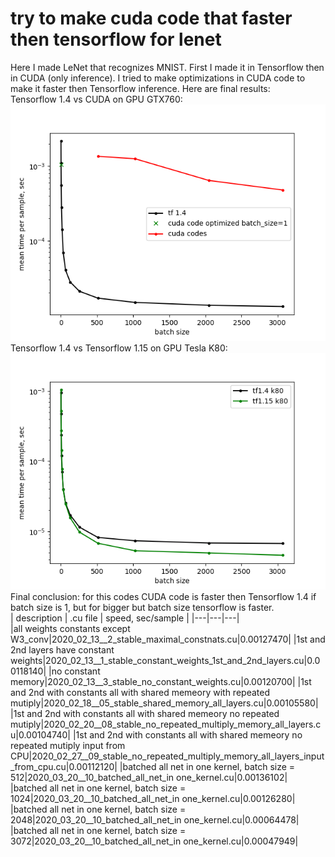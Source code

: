 # try to make cuda code that faster then tensorflow for lenet  

Here I made LeNet that recognizes MNIST. First I made it in Tensorflow then in CUDA (only inference). I tried to make optimizations in CUDA code to make it faster then Tensorflow inference. Here are final results:  
Tensorflow 1.4 vs CUDA on GPU GTX760:  
![tf vs cuda](/times_semilogy_tf_1_4_vs_cuda_gtx760__2020_03_23.png)  
Tensorflow 1.4 vs Tensorflow 1.15 on GPU Tesla K80:
![tf 1.4 vs tf 1.5](/times_semilogy_tf_1_4_vs_tf_1_15_k80__2020_03_23.png)  
Final conclusion: for this codes CUDA code is faster then Tensorflow 1.4 if batch size is 1, but for bigger but batch size tensorflow is faster.  
| description | .cu file |  speed, sec/sample |
|---|---|---|  
|all weights constants except W3_conv|2020_02_13__2_stable_maximal_constnats.cu|0.00127470|
|1st and 2nd layers have constant weights|2020_02_13__1_stable_constant_weights_1st_and_2nd_layers.cu|0.00118140|
|no constant memory|2020_02_13__3_stable_no_constant_weights.cu|0.00120700|
|1st and 2nd with constants all with shared memeory with repeated mutiply|2020_02_18__05_stable_shared_memory_all_layers.cu|0.00105580|
|1st and 2nd with constants all with shared memeory no repeated mutiply|2020_02_20__08_stable_no_repeated_multiply_memory_all_layers.cu|0.00104740|
|1st and 2nd with constants all with shared memeory no repeated mutiply input from CPU|2020_02_27__09_stable_no_repeated_multiply_memory_all_layers_input_from_cpu.cu|0.00112120|
|batched all net in one kernel, batch size = 512|2020_03_20__10_batched_all_net_in one_kernel.cu|0.00136102|
|batched all net in one kernel, batch size = 1024|2020_03_20__10_batched_all_net_in one_kernel.cu|0.00126280|
|batched all net in one kernel, batch size = 2048|2020_03_20__10_batched_all_net_in one_kernel.cu|0.00064478|
|batched all net in one kernel, batch size = 3072|2020_03_20__10_batched_all_net_in one_kernel.cu|0.00047949|


